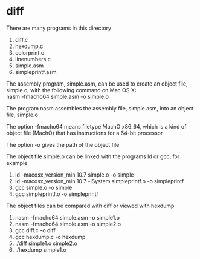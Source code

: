 # diff
There are many programs in this directory
1. diff.c
2. hexdump.c
3. colorprint.c
4. linenumbers.c
5. simple.asm
6. simpleprintf.asm

The assembly program, simple.asm, can be used to create an object file, simple.o, with the following command on Mac OS X:   
nasm -fmacho64 simple.asm -o simple.o

The program nasm assembles the assembly file, simple.asm, into an object file, simple.o

The option -fmacho64 means filetype MachO x86_64, which is a kind of object file (MachO) that has instructions for a 64-bit processor

The option -o gives the path of the object file

The object file simple.o can be linked with the programs ld or gcc, for example
1. ld -macosx_version_min 10.7 simple.o -o simple
2. ld -macosx_version_min 10.7 -lSystem simpleprintf.o -o simpleprintf
3. gcc simple.o -o simple
4. gcc simpleprintf.o -o simpleprintf

The object files can be compared with diff or viewed with hexdump
1. nasm -fmacho64 simple.asm -o simple1.o <br/>
2. nasm -fmacho64 simple.asm -o simple2.o <br/>
3. gcc diff.c -o diff <br/>
4. gcc hexdump.c -o hexdump <br/>
5. ./diff simple1.o simple2.o <br/>
6. ./hexdump simple1.o